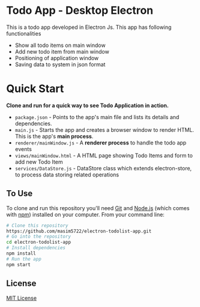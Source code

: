 # Todo App - Desktop Electron

This is a todo app developed in Electron Js. This app has following functionalities
- Show all todo items on main window
- Add new todo item from main window
- Positioning of application window
- Saving data to system in json format
# Quick Start

**Clone and run for a quick way to see Todo Application in action.**

- `package.json` - Points to the app's main file and lists its details and dependencies.
- `main.js` - Starts the app and creates a browser window to render HTML. This is the app's **main process**.
- `renderer/mainWindow.js` - A **renderer process** to handle the todo app events
- `views/mainWindow.html` - A HTML page showing Todo Items and form to add new Todo Item
- `services/DataStore.js` - DataStore class which extends electron-store, to process data storing related operations

## To Use

To clone and run this repository you'll need [Git](https://git-scm.com) and [Node.js](https://nodejs.org/en/download/) (which comes with [npm](http://npmjs.com)) installed on your computer. From your command line:

```bash
# Clone this repository
https://github.com/masim5722/electron-todolist-app.git
# Go into the repository
cd electron-todolist-app
# Install dependencies
npm install
# Run the app
npm start
```

## License

[ MIT License](LICENSE.md)
